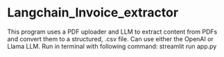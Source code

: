 # Langchain_Invoice_extractor
This program uses a PDF uploader and LLM to extract content from PDFs and convert them to a structured, .csv file. Can use either the OpenAI or Llama LLM. Run in terminal with following command: streamlit run app.py
